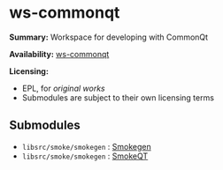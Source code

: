 ws-commonqt
===========

**Summary:** Workspace for developing with CommonQt

**Availability:** [ws-commonqt](https://github.com/spchamp/ws-commonqt)

**Licensing:**
* EPL, for _original works_
* Submodules are subject to their own licensing terms

## Submodules

* `libsrc/smoke/smokegen` : [Smokegen](https://projects.kde.org/projects/kde/kdebindings/smoke/smokegen)
* `libsrc/smoke/smokegen` : [SmokeQT](https://projects.kde.org/projects/kde/kdebindings/smoke/smokeqt)
